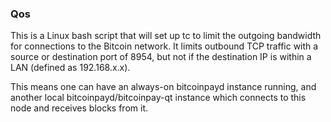 ### Qos ###

This is a Linux bash script that will set up tc to limit the outgoing bandwidth for connections to the Bitcoin network. It limits outbound TCP traffic with a source or destination port of 8954, but not if the destination IP is within a LAN (defined as 192.168.x.x).

This means one can have an always-on bitcoinpayd instance running, and another local bitcoinpayd/bitcoinpay-qt instance which connects to this node and receives blocks from it.
